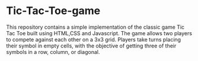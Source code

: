 # Tic-Tac-Toe-game
This repository contains a simple implementation of the classic game Tic Tac Toe built using HTML,CSS and Javascript. The game allows two players to compete against each other on a 3x3 grid. Players take turns placing their symbol in empty cells, with the objective of getting three of their symbols in a row, column, or diagonal.
